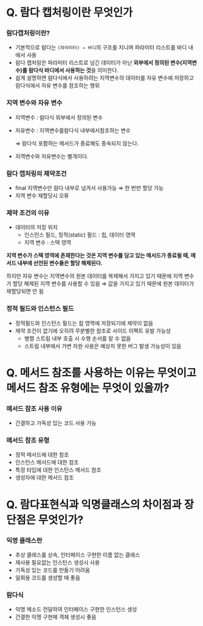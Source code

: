 # Q. 람다 캡처링이란 무엇인가

### 람다캡처링이란?

- 기본적으로 람다는  `(파라미터) → 바디`의  구조를 지니며 파라미터 리스트를 바디 내에서 사용
- 람다 캡처링은 파라미터 리스트로 넘긴 데이터가 아닌 **외부에서 정의된 변수(지역변수)를 람다식 바디에서 사용하는 것**을 의미한다.
- 쉽게 설명하면 람다식에서 사용하려는 지역변수의 데이터를 자유 변수에 저장하고 람다식에서 자유 변수를 참조하는 행위

### 지역 변수와 자유 변수

- 지역변수 : 람다식 외부에서 정의된 변수
- 자유변수 : 지역변수를람다식 내부에서참조하는 변수
    
    ⇒  람다식 포함하는 메서드가 종료해도 종속되지 않는다. 
    
- 지역변수와 자유변수는 별개이다.

### 람다 캡처링의 제약조건

- final 지역변수만 람다 내부로 넘겨서 사용가능 ⇒ 한 번만 할당 가능
- 지역 변수 재할당시  오류

### 제약 조건의 이유

- 데이터의 저장 위치
    - 인스턴스 필드,  정적(static) 필드 : 힙, 데이터 영역
    - 지역 변수 : 스택 영역

**지역 변수가 스택 영역에 존재한다는 것은  지역 변수를 담고 있는 메서드가 종료될 때, 메서드 내부에 선언된 변수들은 할당 해제된다.**

하지만 자유 변수는 지역변수의 원본 데이터를 복제해서 가지고 있기 때문에 지역 변수가 할당 해제된 지역 변수를 사용할 수 있음 ⇒ 값을 가지고 있기 때문에 원본 데이터가 재할당되면 안 됨

### 정적 필드와 인스턴스 필드

- 정적필드와 인스턴스 필드는 힙 영역에 저장되기에 제약이 없음
- 제약  조건이 없기에 오히려 무분별한 참조로 사이드 이펙트  유발 가능성
    - 병렬 스트림 내부 호출 시 수행 순서를 알 수 없음
    - 스트림 내부에서 가변 자원 사용은 예상치 못한 버그  발생 가능성이 있음

# Q. 메서드 참조를 사용하는 이유는 무엇이고 메서드 참조 유형에는 무엇이 있을까?

### 메서드 참조 사용 이유

- 간결하고 가독성 있는 코드 사용 가능

### 메서드 참조 유형

- 정적 메서드에 대한 참조
- 인스턴스 메서드에 대한 참조
- 특정 타입에 대한 인스턴스 메서드 참조
- 생성자에 대한 메서드 참조

# Q. 람다표현식과 익명클래스의 차이점과 장단점은 무엇인가?

### 익명 클래스란

- 추상 클래스를 상속, 인터페이스  구현한  이름 없는 클래스
- 재사용 필요없는 인스턴스 생성시 사용
- 가독성 있는 코드를 만들기 어려움
- 일회용 코드를 생성할 때  좋음

### 람다식

- 익명 메소드 전달하여 인터페이스 구현한 인스턴스 생성
- 간결한 익명 구현체 객체 생성시 좋음
